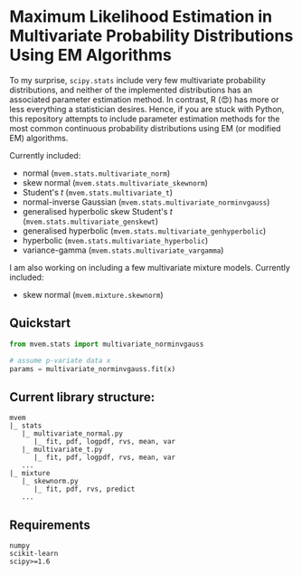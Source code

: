 # Maximum Likelihood Estimation in Multivariate Probability Distributions Using EM Algorithms

To my surprise, ```scipy.stats``` include very few multivariate probability distributions, and neither of the implemented distributions has an associated parameter estimation method. In contrast, R (:heart_eyes:) has more or less everything a statistician desires. Hence, if you are stuck with Python, this repository attempts to include parameter estimation methods for the most common continuous probability distributions using EM (or modified EM) algorithms.

Currently included:
- normal (```mvem.stats.multivariate_norm```)
- skew normal (```mvem.stats.multivariate_skewnorm```)
- Student's *t* (```mvem.stats.multivariate_t```)
- normal-inverse Gaussian (```mvem.stats.multivariate_norminvgauss```)
- generalised hyperbolic skew Student's *t* (```mvem.stats.multivariate_genskewt```)
- generalised hyperbolic (```mvem.stats.multivariate_genhyperbolic```)
- hyperbolic (```mvem.stats.multivariate_hyperbolic```)
- variance-gamma (```mvem.stats.multivariate_vargamma```)

I am also working on including a few multivariate mixture models. Currently included:
- skew normal (```mvem.mixture.skewnorm```)

## Quickstart

```python
from mvem.stats import multivariate_norminvgauss

# assume p-variate data x
params = multivariate_norminvgauss.fit(x)
```

## Current library structure:

```
mvem
|_ stats
   |_ multivariate_normal.py
      |_ fit, pdf, logpdf, rvs, mean, var
   |_ multivariate_t.py
      |_ fit, pdf, logpdf, rvs, mean, var
   ...
|_ mixture
   |_ skewnorm.py
      |_ fit, pdf, rvs, predict
   ...
```

## Requirements

```
numpy
scikit-learn
scipy>=1.6
```